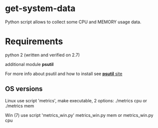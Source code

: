 # get-system-data

Python script allows to collect some CPU and MEMORY usage data.

# Requirements

python 2 (written and verified on 2.7)

additional module **psutil**

For more info about psutil and how to install see [**psutil** site](https://psutil.readthedocs.io/)

## OS versions
Linux
use script 'metrics', make executable, 2 options:
./metrics cpu
or
./metrics mem

Win (7)
use script 'metrics_win.py'
metrics_win.py mem
or
metrics_win.py cpu
